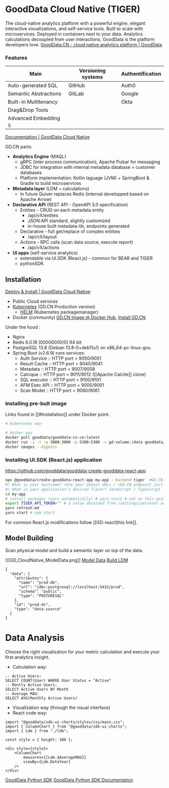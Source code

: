 # GoodData Cloud Native (TIGER)

The cloud-native analytics platform with a powerful engine, elegant interactive visualizations, and self-service tools. Built to scale with microservices. Deployed in containers next to your data. Analytics calculations decoupled from user interactions. GoodData is the platform developers love.
[GoodData.CN - cloud native analytics platform | GoodData](https://www.gooddata.com/developers/cloud-native/)



### Features

| **Main** | **Versioning systems** | **Authentification** |
| -- | -- | -- |
| Auto-generated SQL | GitHub | Auth0 |
| Semantic Abstractions | GitLab | Google |
| Built-in Multitenancy | | Okta |
| Drag&Drop Tools | | |
| Advanced Embedding [>](https://www.gooddata.com/developers/cloud-native/doc/1.7/integration/) | | |

[Documentation | GoodData Cloud Native](https://www.gooddata.com/developers/cloud-native/doc/cloud/#connect)

GD.CN parts:
- **Analytics Engine** (MAQL)
	- gRPC (inter process communication), Apache Pulsar for messaging
	- JDBC for integration with internal metadata database + customer databases
	- Platform implementation: Kotlin laguage (JVM) + SpringBoot & Gradle to build microservices
- **Metadata layer** (LDM + calculations)
	- In future Quiver replaces Redis (internal developped based on Apache Arrow)
- **Declarative API** (REST API - OpenAPI 3.0 specification)
	- Entities - CRUD on each metadata entity
		- /api/vX/entites
		- JSON:API standard, slightly customized
		- in-house built metadata-lib, endpoints generated
	- Declarative - full get/replace of complex entities
		- /api/vX/layout
	- Actions - RPC calls (scan data source, execute report)
		- /api/vX/actions
- **UI apps** (self-service analytics)
	- extendable via UI.SDK (React.js) - common for BEAR and TIGER
	- pythonSDK

## Installation

[Deploy & Install | GoodData Cloud Native](https://www.gooddata.com/developers/cloud-native/doc/cloud/deploy-and-install/):
- Public Cloud services
- [Kubernetes](https://kubernetes.io/) (GD.CN Production version)
	- [HELM](https://helm.sh/) (Kubernetes packagemanager) 
- Docker (community) [GD.CN Image @ Docker Hub](https://hub.docker.com/r/gooddata/gooddata-cn-ce/), [Install GD.CN](https://www.gooddata.com/developers/cloud-native/doc/cloud/deploy-and-install/community-edition/)

Under the hood :
- Nginx
- Redis 6.0.16 (00000000/0) 64 bit
- PostgreSQL 13.8 (Debian 13.8-0+deb11u1) on x86_64-pc-linux-gnu
- Spring Boot (v2.6.9) runs services:
	- Auth Service :: HTTP port = 9050/9051
	- Result Cache :: HTTP port = 9040/9041
	- Metadata :: HTTP port = 9007/9008
	- Calcique :: HTTP port = 9011/9012 ([[Apache Calcite]] clone)
	- SQL executor :: HTTP port = 9100/9101
	- AFM Exec API :: HTTP port = 9000/9001
	- Scan Model :: HTTP port = 9060/9061


### Installing pre-bult image

Links found in [[#Installation]] under Docker point.

```bash
# kubernetes way

# docker way
docker pull gooddata/gooddata-cn-ce:latest
docker run -i -t -p 3000:3000 -p 5300:5300 -v gd-volume:/data gooddata/gooddata-cn-ce:latest  # --name find out why not work
docker images --digests
```

### Installing UI.SDK (React.js) application

https://github.com/gooddata/gooddata-create-gooddata-react-app

```bash
npx @gooddata/create-gooddata-react-app my-app --backend tiger  #GD.CN on localhost
#? What is your hostname? <Use your domain URL> / <GD.CN endpoint incl. protocol, typically http://localhost:3000/>
#? What is your application's desired flavor? JavaScript / Typescript
cd my-app
# install packages (yarn automatically) # yarn start # not at this point - we need first
export TIGER_API_TOKEN="" # a value obtained from /settings/personal access token
yarn refresh-md
yarn start # npm start
```

For common React.js modifications follow [[GD-react|this link]].

## Model Building

Scan physical model and build a semantic layer on top of the data.

![[GD_CloudNative_ModelData.png]]
[Model Data](https://www.gooddata.com/developers/cloud-native/doc/2.1/model-data/)
[Build LDM](https://www.gooddata.com/developers/cloud-native/doc/2.1/getting-started/build-ldm/)


```
{  
  "data": {  
    "attributes": {  
      "name": "prod-db",  
      "url": "jdbc:postgresql://localhost:5432/prod",  
      "schema": "public",  
      "type": "POSTGRESQL"  
    },  
    "id": "prod-ds",  
    "type": "data-source"  
  }  
}
```

# Data Analysis
Choose the right visualization for your metric calculation and execute your first analytics insight.

- Calculation way:
```
-- Active Users:  
SELECT COUNT(User) WHERE User Status = "Active"  
-- Montly Active Users:  
SELECT Active Users BY Month  
-- Average MAU:  
SELECT AVG(Monthly Active Users)
```
- Visualization way (through the visual interface)
- React code way:
```
import "@gooddata/sdk-ui-charts/styles/css/main.css";  
import { ColumnChart } from "@gooddata/sdk-ui-charts";  
import { Ldm } from "./ldm";  
  
const style = { height: 300 };  
  
<div style={style}>  
    <ColumnChart  
        measures={[Ldm.$AverageMAU]}  
        viewBy={Ldm.DateYear}  
    />  
</div>
```

[GoodData Python SDK](https://www.gooddata.com/developers/cloud-native/doc/cloud/api-and-sdk/python-sdk/)
[GoodData Python SDK Documentation](https://gooddata-sdk.readthedocs.io/en/latest/)
